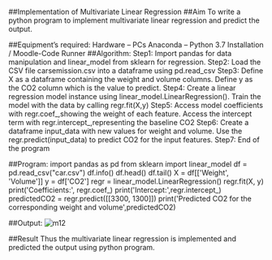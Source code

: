 ##Implementation of Multivariate Linear Regression
##Aim
To write a python program to implement multivariate linear regression and predict the output.

##Equipment’s required:
Hardware – PCs
Anaconda – Python 3.7 Installation / Moodle-Code Runner
##Algorithm:
Step1: Import pandas for data manipulation and linear_model from sklearn for regression.
Step2: Load the CSV file carsemission.csv into a dataframe using pd.read_csv
Step3: Define X as a dataframe containing the weight and volume columns. Define y as the CO2 column which is the value to predict.
Step4: Create a linear regression model instance using linear_model.LinearRegression(). Train the model with the data by calling regr.fit(X,y)
Step5: Access model coefficients with regr.coef_,showing the weight of each feature. Access the intercept term with regr.intercept_,representing the baseline CO2
Step6: Create a dataframe input_data with new values for weight and volume. Use the regr.predict(input_data) to predict CO2 for the input features.
Step7: End of the program

##Program:
import pandas as pd
from sklearn import linear_model
df = pd.read_csv("car.csv")
df.info()
df.head()
df.tail()
X = df[['Weight', 'Volume']]
y = df['CO2']
regr = linear_model.LinearRegression()
regr.fit(X, y)
print('Coefficients:', regr.coef_)
print('Intercept:',regr.intercept_)
predictedCO2 = regr.predict([[3300, 1300]])
print('Predicted CO2 for the corresponding weight and volume',predictedCO2)

##Output:
![m12](https://github.com/user-attachments/assets/7e58057f-a4af-4af6-b20e-44066cfbd456)


##Result
Thus the multivariate linear regression is implemented and predicted the output using python program.


